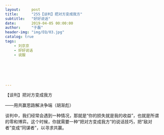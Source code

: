 ```yaml
---
layout:     post
title:      "255【谈判】把对方变成我方"
subtitle:   "好好说话"
date:       2019-04-05 00:00:00
author:     "于磊"
header-img: "img/EQ/03.jpg"
catalog: true
tags:
    - 刘京京
    - 好好说话
    - 说服






---
```


【谈判】把对方变成我方

——用共赢思路解决争端（胡渐彪）



谈判中，我们经常会遇到一种情况，那就是“你的损失就是我的收益”，也就是所谓的零和博弈。这个时候，你就需要一种“把对方变成我方”的说话技巧，把“敌对者”变成“同谋者”，以寻求共赢。